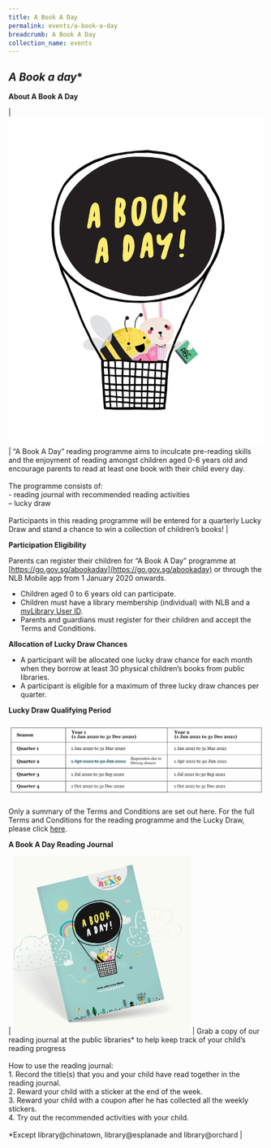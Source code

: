 ```yaml
---
title: A Book A Day
permalink: events/a-book-a-day
breadcrumb: A Book A Day
collection_name: events
---
```


## *A Book a day**

**About A Book A Day**

| ![ABAD Logo](/images/events/abookaday/abadlogo_resized.jpg) | “A Book A Day” reading programme aims to inculcate pre-reading skills and the enjoyment of reading amongst children aged 0-6 years old and encourage parents to read at least one book with their child every day. <br><br> The programme consists of: <br> - reading journal with recommended reading activities <br> – lucky draw <br><br> Participants in this reading programme will be entered for a quarterly Lucky Draw and stand a chance to win a collection of children’s books! |

**Participation Eligibility**

Parents can register their children for “A Book A Day” programme at [https://go.gov.sg/abookaday](https://go.gov.sg/abookaday) or through the NLB Mobile app from 1 January 2020 onwards.

* Children aged 0 to 6 years old can participate. 
* Children must have a library membership (individual) with NLB and a [myLibrary User ID](http://account.nlb.gov.sg/).
* Parents and guardians must register for their children and accept the Terms and Conditions.

**Allocation of Lucky Draw Chances**

* A participant will be allocated one lucky draw chance for each month when they borrow at least 30 physical children’s books from public libraries.
* A participant is eligible for a maximum of three lucky draw chances per quarter.

**Lucky Draw Qualifying Period**

![Luck Draw period image](/images/events/abookaday/abad-luckydraw_amended-scaled.jpg)

Only a summary of the Terms and Conditions are set out here. For the full Terms and Conditions for the reading programme and the Lucky Draw, please click [here](http://www.nlb.gov.sg/discovereads/wp-content/uploads/2019/11/A-Book-A-Day_FullTCs.pdf).

**A Book A Day Reading Journal**

| ![ABAD Journal image](/images/events/abookaday/abad-readingjournal.jpg) | Grab a copy of our reading journal at the public libraries* to help keep track of your child’s reading progress <br><br> How to use the reading journal: <br> 1. Record the title(s) that you and your child have read together in the reading journal. <br> 2. Reward your child with a sticker at the end of the week. <br> 3. Reward your child with a coupon after he has collected all the weekly stickers. <br> 4. Try out the recommended activities with your child. <br><br> *Except library@chinatown, library@esplanade and library@orchard |

